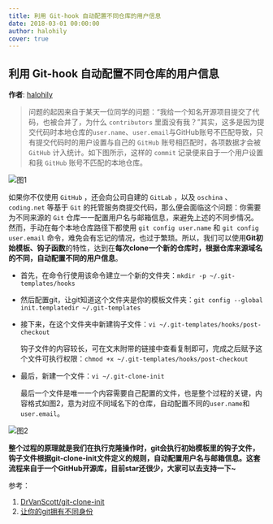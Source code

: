 ```yaml
---
title: 利用 Git-hook 自动配置不同仓库的用户信息
date: 2018-03-01 00:00:00
author: halohily
cover: true
---
```


利用 Git-hook 自动配置不同仓库的用户信息
----
**作者**: [halohily](https://weibo.com/halohily)

> 问题的起因来自于某天一位同学的问题：“我给一个知名开源项目提交了代码，也被合并了，为什么 `contributors` 里面没有我？”其实，这多是因为提交代码时本地仓库的`user.name`、`user.email`与GitHub账号不匹配导致，只有提交代码时的用户设置与自己的 `GitHub` 账号相匹配时，各项数据才会被 `GitHub` 计入统计。如下图所示，这样的 `commit` 记录便来自于一个用户设置和我 `GitHub` 账号不匹配的本地仓库。

![图1](https://github.com/iOS-Tips/iOS-tech-set/blob/master/images/2018/03/4-1.jpg?raw=true)

如果你不仅使用 `GitHub` ，还会向公司自建的 `GitLab` ，以及 `oschina` 、`coding.net` 等基于 `Git` 的托管服务商提交代码，那么便会面临这个问题：你需要为不同来源的 `Git` 仓库一一配置用户名与邮箱信息，来避免上述的不同步情况。然而，手动在每个本地仓库路径下都使用 `git config user.name` 和 `git config user.email` 命令，难免会有忘记的情况，也过于繁琐。所以，我们可以使用**Git初始模板、钩子函数**的特性，达到在**每次clone一个新的仓库时，根据仓库来源域名的不同，自动配置不同的用户信息**。

- 首先，在命令行使用该命令建立一个新的文件夹：`mkdir -p ~/.git-templates/hooks`

- 然后配置git，让git知道这个文件夹是你的模板文件夹：`git config --global init.templatedir ~/.git-templates`

- 接下来，在这个文件夹中新建钩子文件：`vi ~/.git-templates/hooks/post-checkout`

  钩子文件的内容较长，可在文末附带的链接中查看复制即可，完成之后赋予这个文件可执行权限：`chmod +x ~/.git-templates/hooks/post-checkout`

- 最后，新建一个文件：`vi ~/.git-clone-init`

  最后一个文件是唯一一个内容需要自己配置的文件，也是整个过程的关键，内容格式如图2，意为对应不同域名下的仓库，自动配置不同的`user.name`和`user.email`。


![图2](https://github.com/iOS-Tips/iOS-tech-set/blob/master/images/2018/03/4-2.jpg?raw=true)

**整个过程的原理就是我们在执行克隆操作时，git会执行初始模板里的钩子文件，钩子文件根据git-clone-init文件定义的规则，自动配置用户名与邮箱信息。这套流程来自于一个GitHub开源库，目前star还很少，大家可以去支持一下~**

参考：

1. [DrVanScott/git-clone-init](https://github.com/DrVanScott/git-clone-init)
2. [让你的git拥有不同身份](https://segmentfault.com/a/1190000013283182)